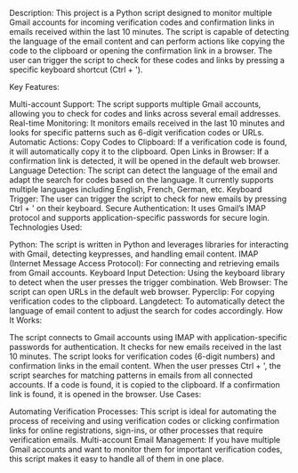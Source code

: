Description: This project is a Python script designed to monitor multiple Gmail accounts for incoming verification codes and confirmation links in emails received within the last 10 minutes. The script is capable of detecting the language of the email content and can perform actions like copying the code to the clipboard or opening the confirmation link in a browser. The user can trigger the script to check for these codes and links by pressing a specific keyboard shortcut (Ctrl + ').

Key Features:

Multi-account Support: The script supports multiple Gmail accounts, allowing you to check for codes and links across several email addresses.
Real-time Monitoring: It monitors emails received in the last 10 minutes and looks for specific patterns such as 6-digit verification codes or URLs.
Automatic Actions:
Copy Codes to Clipboard: If a verification code is found, it will automatically copy it to the clipboard.
Open Links in Browser: If a confirmation link is detected, it will be opened in the default web browser.
Language Detection: The script can detect the language of the email and adapt the search for codes based on the language. It currently supports multiple languages including English, French, German, etc.
Keyboard Trigger: The user can trigger the script to check for new emails by pressing Ctrl + ' on their keyboard.
Secure Authentication: It uses Gmail’s IMAP protocol and supports application-specific passwords for secure login.
Technologies Used:

Python: The script is written in Python and leverages libraries for interacting with Gmail, detecting keypresses, and handling email content.
IMAP (Internet Message Access Protocol): For connecting and retrieving emails from Gmail accounts.
Keyboard Input Detection: Using the keyboard library to detect when the user presses the trigger combination.
Web Browser: The script can open URLs in the default web browser.
Pyperclip: For copying verification codes to the clipboard.
Langdetect: To automatically detect the language of email content to adjust the search for codes accordingly.
How It Works:

The script connects to Gmail accounts using IMAP with application-specific passwords for authentication.
It checks for new emails received in the last 10 minutes.
The script looks for verification codes (6-digit numbers) and confirmation links in the email content.
When the user presses Ctrl + ', the script searches for matching patterns in emails from all connected accounts.
If a code is found, it is copied to the clipboard. If a confirmation link is found, it is opened in the browser.
Use Cases:

Automating Verification Processes: This script is ideal for automating the process of receiving and using verification codes or clicking confirmation links for online registrations, sign-ins, or other processes that require verification emails.
Multi-account Email Management: If you have multiple Gmail accounts and want to monitor them for important verification codes, this script makes it easy to handle all of them in one place.
